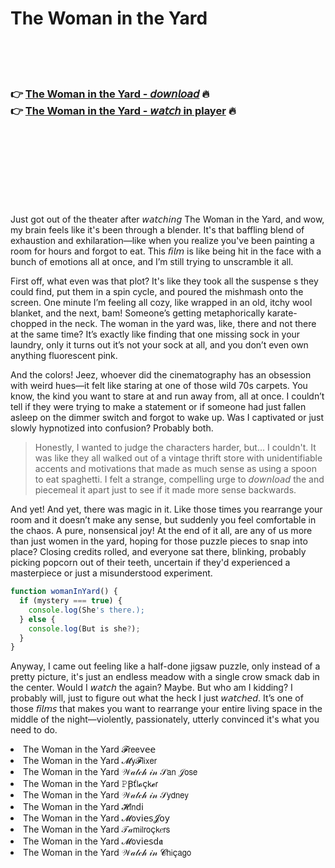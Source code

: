 <h1>The Woman in the Yard</h1>

<br><br><br>

<h3>👉 <a href="https://Jeffs-steagunoprap1970.github.io/semolulqte/">The Woman in the Yard - 𝘥𝘰𝘸𝘯𝘭𝘰𝘢𝘥</a> 🔥<br>
👉 <a href="https://Jeffs-steagunoprap1970.github.io/semolulqte/">The Woman in the Yard - 𝘸𝘢𝘵𝘤𝘩 in player</a> 🔥
</h3>



<br><br><br><br><br><br><br>


Just got out of the theater after 𝘸𝘢𝘵𝘤𝘩𝘪𝘯𝘨 The Woman in the Yard, and wow, my brain feels like it's been through a blender. It's that baffling blend of exhaustion and exhilaration—like when you realize you've been painting a room for hours and forgot to eat. This 𝘧𝘪𝘭𝘮 is like being hit in the face with a bunch of emotions all at once, and I’m still trying to unscramble it all.

First off, what even was that plot? It's like they took all the suspense  s they could find, put them in a spin cycle, and poured the mishmash onto the screen. One minute I’m feeling all cozy, like wrapped in an old, itchy wool blanket, and the next, bam! Someone’s getting metaphorically karate-chopped in the neck. The woman in the yard was, like, there and not there at the same time? It’s exactly like finding that one missing sock in your laundry, only it turns out it’s not your sock at all, and you don’t even own anything fluorescent pink.

And the colors! Jeez, whoever did the cinematography has an obsession with weird hues—it felt like staring at one of those wild 70s carpets. You know, the kind you want to stare at and run away from, all at once. I couldn’t tell if they were trying to make a statement or if someone had just fallen asleep on the dimmer switch and forgot to wake up. Was I captivated or just slowly hypnotized into confusion? Probably both.

> Honestly, I wanted to judge the characters harder, but... I couldn't. It was like they all walked out of a vintage thrift store with unidentifiable accents and motivations that made as much sense as using a spoon to eat spaghetti. I felt a strange, compelling urge to 𝘥𝘰𝘸𝘯𝘭𝘰𝘢𝘥 the   and piecemeal it apart just to see if it made more sense backwards.

And yet! And yet, there was magic in it. Like those times you rearrange your room and it doesn’t make any sense, but suddenly you feel comfortable in the chaos. A pure, nonsensical joy! At the end of it all, are any of us more than just women in the yard, hoping for those puzzle pieces to snap into place? Closing credits rolled, and everyone sat there, blinking, probably picking popcorn out of their teeth, uncertain if they'd experienced a masterpiece or just a misunderstood experiment.

```javascript
function womanInYard() {
  if (mystery === true) {
    console.log(She's there.);
  } else {
    console.log(But is she?);
  }
}
```

Anyway, I came out feeling like a half-done jigsaw puzzle, only instead of a pretty picture, it's just an endless meadow with a single crow smack dab in the center. Would I 𝘸𝘢𝘵𝘤𝘩 the   again? Maybe. But who am I kidding? I probably will, just to figure out what the heck I just 𝘸𝘢𝘵𝘤𝘩𝘦𝘥. It’s one of those 𝘧𝘪𝘭𝘮𝘴 that makes you want to rearrange your entire living space in the middle of the night—violently, passionately, utterly convinced it's what you need to do.

<li>The Woman in the Yard 𝓕𝗋𝖾𝖾ν𝖾𝖾</li>
<li>The Woman in the Yard 𝓜𝗒𝓕𝗅𝗂𝗑𝖾𝗋</li>
<li>The Woman in the Yard 𝒲𝒶𝓉𝒸𝒽 𝒾𝓃 𝒮𝖺𝗇 𝒥𝗈𝗌𝖾</li>
<li>The Woman in the Yard 𝙿Ꞵť𝗅𝓸ç𝗄𝓮𝗋</li>
<li>The Woman in the Yard 𝒲𝒶𝓉𝒸𝒽 𝒾𝓃 𝒮𝗒𝖽𝗇𝖾𝗒</li>
<li>The Woman in the Yard 𝓗𝗂𝗇ԁ𝗂</li>
<li>The Woman in the Yard 𝓜𝗈ν𝗂𝖾𝗌𝓙𝗈𝗒</li>
<li>The Woman in the Yard 𝒯𝒶𝗆𝗂𝗅𝗋𝗈ç𝗄𝑒𝗋𝗌</li>
<li>The Woman in the Yard 𝓜𝗈ν𝗂𝖾𝗌ԁ𝖆</li>
<li>The Woman in the Yard 𝒲𝒶𝓉𝒸𝒽 𝒾𝓃 𝓒𝗁𝗂ç𝖺𝗀𝗈</li>
